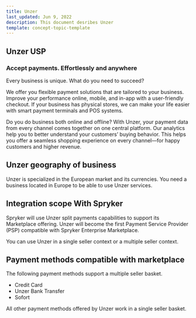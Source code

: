 ```yaml
---
title: Unzer
last_updated: Jun 9, 2022
description: This document desribes Unzer
template: concept-topic-template
---
```


## Unzer USP

### Accept payments. Effortlessly and anywhere

Every business is unique. What do you need to succeed?

We offer you flexible payment solutions that are tailored to your business. Improve your performance online, mobile, and in-app with a user-friendly checkout. If your business has physical stores, we can make your life easier with smart payment terminals and POS systems.

Do you do business both online and offline? With Unzer, your payment data from every channel comes together on one central platform. Our analytics help you to better understand your customers’ buying behavior. This helps you offer a seamless shopping experience on every channel—for happy customers and higher revenue.

## Unzer geography of business

Unzer is specialized in the European market and its currencies. You need a business located in Europe to be able to use Unzer services.

## Integration scope With Spryker

Spryker will use Unzer split payments capabilities to support its Marketplace offering. Unzer will become the first Payment Service Provider (PSP) compatible with Spryker Enterprise Marketplace.

You can use Unzer in a single seller context or a multiple seller context.

## Payment methods compatible with marketplace

The following payment methods support a multiple seller basket.
* Credit Card
* Unzer Bank Transfer
* Sofort

All other payment methods offered by Unzer work in a single seller basket.
